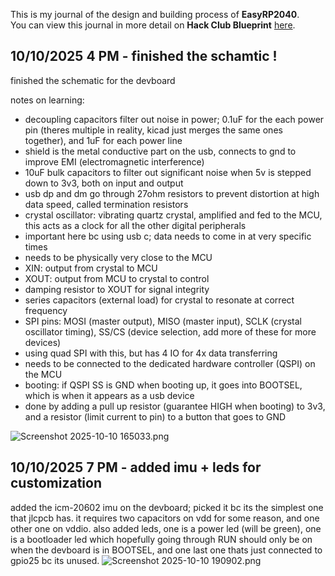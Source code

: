 <!--
  ===================    !!READ THIS NOTICE!!   ====================
  DO NOT edit this file manually. Your changes WILL BE OVERWRITTEN!
  This journal is auto generated and updated by Hack Club Blueprint.
  To edit this file, please edit your journal entries on Blueprint.
  ==================================================================
-->

This is my journal of the design and building process of **EasyRP2040**.  
You can view this journal in more detail on **Hack Club Blueprint** [here](https://blueprint.hackclub.com/projects/391).


## 10/10/2025 4 PM - finished the schamtic !  

finished the schematic for the devboard

notes on learning:

- decoupling capacitors filter out noise in power; 0.1uF for the each power pin (theres multiple in reality, kicad just merges the same ones together), and 1uF for each power line
- shield is the metal conductive part on the usb, connects to gnd to improve EMI (electromagnetic interference)
- 10uF bulk capacitors to filter out significant noise when 5v is stepped down to 3v3, both on input and output
- usb dp and dm go through 27ohm resistors to prevent distortion at high data speed, called termination resistors
- crystal oscillator: vibrating quartz crystal, amplified and fed to the MCU, this acts as a clock for all the other digital peripherals
- important here bc using usb c; data needs to come in at very specific times
- needs to be physically very close to the MCU
- XIN: output from crystal to MCU
- XOUT: output from MCU to crystal to control
- damping resistor to XOUT for signal integrity
- series capacitors (external load) for crystal to resonate at correct frequency
- SPI pins: MOSI (master output), MISO (master input), SCLK (crystal oscillator timing), SS/CS (device selection, add more of these for more devices)
- using quad SPI with this, but has 4 IO for 4x data transferring
- needs to be connected to the dedicated hardware controller (QSPI) on the MCU
- booting: if QSPI SS is GND when booting up, it goes into BOOTSEL, which is when it appears as a usb device
- done by adding a pull up resistor (guarantee HIGH when booting) to 3v3, and a resistor (limit current to pin) to a button that goes to GND

![Screenshot 2025-10-10 165033.png](https://blueprint.hackclub.com/user-attachments/blobs/proxy/eyJfcmFpbHMiOnsiZGF0YSI6MTUwNSwicHVyIjoiYmxvYl9pZCJ9fQ==--8b4418cc33993a83aad23bbd0b52a1733f462028/Screenshot%202025-10-10%20165033.png)
  

## 10/10/2025 7 PM - added imu + leds for customization  

added the icm-20602 imu on the devboard; picked it bc its the simplest one that jlcpcb has. it requires two capacitors on vdd for some reason, and one other one on vddio. also added leds, one is a power led (will be green), one is a bootloader led which hopefully going through RUN should only be on when the devboard is in BOOTSEL, and one last one thats just connected to gpio25 bc its unused.
![Screenshot 2025-10-10 190902.png](https://blueprint.hackclub.com/user-attachments/blobs/proxy/eyJfcmFpbHMiOnsiZGF0YSI6MTUzMCwicHVyIjoiYmxvYl9pZCJ9fQ==--27295984f1ecd5468bef4aae34fa74542e088311/Screenshot%202025-10-10%20190902.png)  

